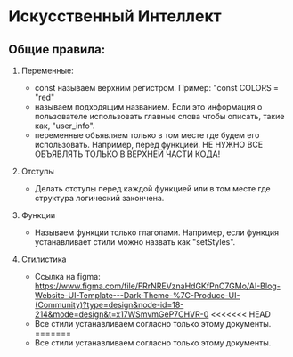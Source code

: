 # Искусственный Интеллект

## Общие правила: 
1. Переменные:
   * const называем верхним регистром. Пример: "const COLORS = "red"
   * называем подходящим названием. Если это информация о пользователе использовать главные слова чтобы описать, такие как, "user_info".
   * переменные объявляем только в том месте где будем его использовать. Например, перед функцией. НЕ НУЖНО ВСЕ ОБЪЯВЛЯТЬ ТОЛЬКО В ВЕРХНЕЙ ЧАСТИ КОДА!

2. Отступы
    * Делать отступы перед каждой функцией или в том месте где структура логический закончена. 

3. Функции 
   * Называем функции только глаголами. Например, если функция устанавливает стили можно назвать как "setStyles".

4. Стилистика
    * Ссылка на figma: https://www.figma.com/file/FRrNREVznaHdGKfPnC7GMo/AI-Blog-Website-UI-Template---Dark-Theme-%7C-Produce-UI-(Community)?type=design&node-id=18-214&mode=design&t=x17WSmvmGeP7CHVR-0
<<<<<<< HEAD
    * Все стили устанавливаем согласно только этому документы. 
=======
    * Все стили устанавливаем согласно только этому документы. 

